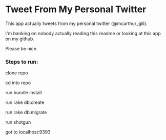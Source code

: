 Tweet From My Personal Twitter
==============================

This app actually tweets from my personal twitter (@mcarthur_gill). 

I'm banking on nobody actually reading this readme or looking at this app on my github. 

Please be nice. 

### Steps to run:

clone repo

cd into repo

run bundle install

run rake db:create

run rake db:migrate

run shotgun

got to localhost:9393
